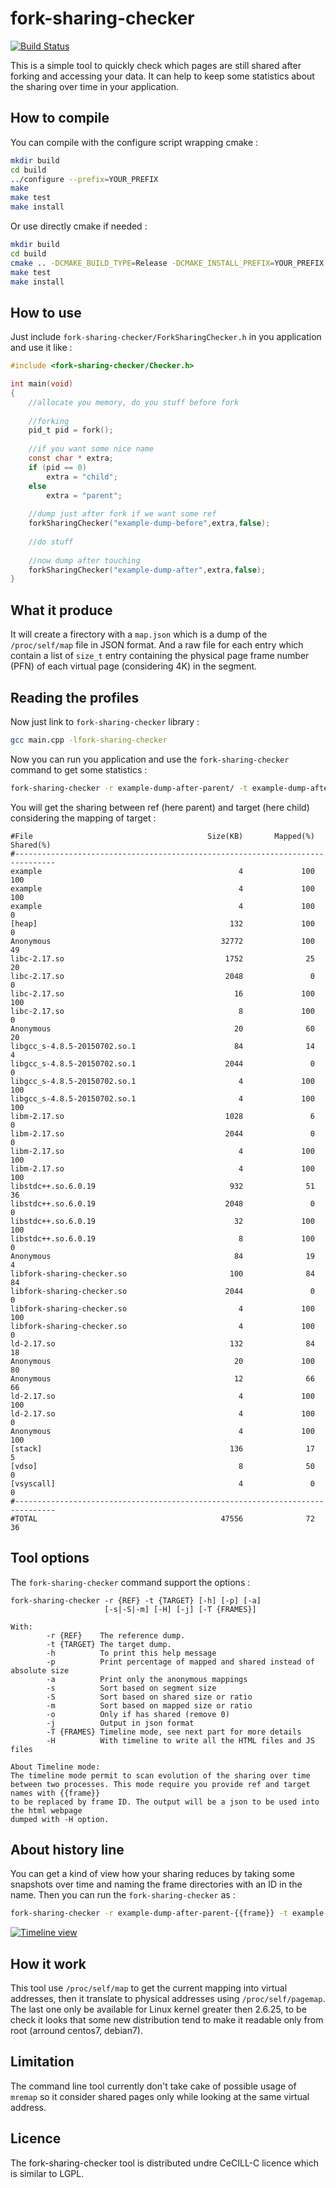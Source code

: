 fork-sharing-checker
====================

[![Build Status](https://travis-ci.org/svalat/fork-sharing-checker.png?branch=master)](https://travis-ci.org/svalat/fork-sharing-checker)

This is a simple tool to quickly check which pages are still shared after forking and accessing your data.
It can help to keep some statistics about the sharing over time in your application.

How to compile
--------------

You can compile with the configure script wrapping cmake :

```sh
mkdir build
cd build
../configure --prefix=YOUR_PREFIX
make
make test
make install
```

Or use directly cmake if needed :

```sh
mkdir build
cd build
cmake .. -DCMAKE_BUILD_TYPE=Release -DCMAKE_INSTALL_PREFIX=YOUR_PREFIX
make test
make install
```

How to use
----------

Just include `fork-sharing-checker/ForkSharingChecker.h` in you application and use it like :

```c
#include <fork-sharing-checker/Checker.h>

int main(void)
{
	//allocate you memory, do you stuff before fork
	
	//forking
	pid_t pid = fork();
	
	//if you want some nice name
	const char * extra;
	if (pid == 0)
		extra = "child";
	else
		extra = "parent";
	
	//dump just after fork if we want some ref
	forkSharingChecker("example-dump-before",extra,false);
	
	//do stuff
	
	//now dump after touching
	forkSharingChecker("example-dump-after",extra,false);
}
```

What it produce
---------------

It will create a firectory with a `map.json` which is a dump of the `/proc/self/map` file in JSON format.
And a raw file for each entry which contain a list of `size_t` entry containing the physical page frame number (PFN)
of each virtual page (considering 4K) in the segment.

Reading the profiles
--------------------

Now just link to `fork-sharing-checker` library :

```sh
gcc main.cpp -lfork-sharing-checker
```

Now you can run you application and use the `fork-sharing-checker` command to get some statistics :

```sh
fork-sharing-checker -r example-dump-after-parent/ -t example-dump-after-child/
```

You will get the sharing between ref (here parent) and target (here child) considering the mapping of target :

```
#File                                       Size(KB)       Mapped(%)   Shared(%)
#-------------------------------------------------------------------------------
example                                            4             100         100
example                                            4             100         100
example                                            4             100           0
[heap]                                           132             100           0
Anonymous                                      32772             100          49
libc-2.17.so                                    1752              25          20
libc-2.17.so                                    2048               0           0
libc-2.17.so                                      16             100         100
libc-2.17.so                                       8             100           0
Anonymous                                         20              60          20
libgcc_s-4.8.5-20150702.so.1                      84              14           4
libgcc_s-4.8.5-20150702.so.1                    2044               0           0
libgcc_s-4.8.5-20150702.so.1                       4             100         100
libgcc_s-4.8.5-20150702.so.1                       4             100         100
libm-2.17.so                                    1028               6           0
libm-2.17.so                                    2044               0           0
libm-2.17.so                                       4             100         100
libm-2.17.so                                       4             100         100
libstdc++.so.6.0.19                              932              51          36
libstdc++.so.6.0.19                             2048               0           0
libstdc++.so.6.0.19                               32             100         100
libstdc++.so.6.0.19                                8             100           0
Anonymous                                         84              19           4
libfork-sharing-checker.so                       100              84          84
libfork-sharing-checker.so                      2044               0           0
libfork-sharing-checker.so                         4             100         100
libfork-sharing-checker.so                         4             100           0
ld-2.17.so                                       132              84          18
Anonymous                                         20             100          80
Anonymous                                         12              66          66
ld-2.17.so                                         4             100         100
ld-2.17.so                                         4             100           0
Anonymous                                          4             100         100
[stack]                                          136              17           5
[vdso]                                             8              50           0
[vsyscall]                                         4               0           0
#-------------------------------------------------------------------------------
#TOTAL                                         47556              72          36
```

Tool options
------------

The `fork-sharing-checker` command support the options : 

```
fork-sharing-checker -r {REF} -t {TARGET} [-h] [-p] [-a] 
                     [-s|-S|-m] [-H] [-j] [-T {FRAMES}]

With:
        -r {REF}    The reference dump.
        -t {TARGET} The target dump.
        -h          To print this help message
        -p          Print percentage of mapped and shared instead of absolute size
        -a          Print only the anonymous mappings
        -s          Sort based on segment size
        -S          Sort based on shared size or ratio
        -m          Sort based on mapped size or ratio
        -o          Only if has shared (remove 0)
        -j          Output in json format
        -T {FRAMES} Timeline mode, see next part for more details
        -H          With timeline to write all the HTML files and JS files

About Timeline mode: 
The timeline mode permit to scan evolution of the sharing over time
between two processes. This mode require you provide ref and target names with {{frame}} 
to be replaced by frame ID. The output will be a json to be used into the html webpage 
dumped with -H option.

```

About history line
------------------

You can get a kind of view how your sharing reduces by taking some snapshots over time and naming the
frame directories with an ID in the name. Then you can run the `fork-sharing-checker` as :

```sh
fork-sharing-checker -r example-dump-after-parent-{{frame}} -t example-dump-after-child-{{frame}} -H -T 10
```

[![Timeline view](https://raw.githubusercontent.com/svalat/fork-sharing-checker/master/src/view/screenshot.png)](https://raw.githubusercontent.com/svalat/fork-sharing-checker/master/src/view/screenshot.png)

How it work
-----------

This tool use `/proc/self/map` to get the current mapping into virtual addresses, then it translate
to physical addresses using `/proc/self/pagemap`. The last one only be available for Linux kernel greater
then 2.6.25, to be check it looks that some new distribution tend to make it readable only from root 
(arround centos7, debian7).

Limitation
----------

The command line tool currently don't take cake of possible usage of `mremap` so it consider shared pages
only while looking at the same virtual address.

Licence
-------

The fork-sharing-checker tool is distributed undre CeCILL-C licence which is similar to LGPL.
